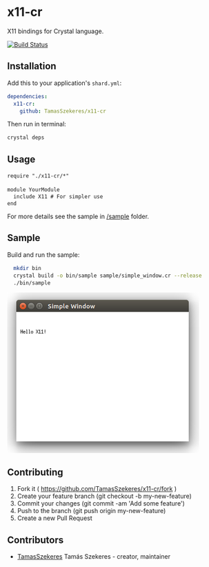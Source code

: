 # x11-cr

X11 bindings for Crystal language.

[![Build Status](https://travis-ci.org/TamasSzekeres/x11-cr.svg?branch=master)](https://travis-ci.org/TamasSzekeres/x11-cr)

## Installation


Add this to your application's `shard.yml`:

```yaml
dependencies:
  x11-cr:
    github: TamasSzekeres/x11-cr
```

Then run in terminal:
```bash
crystal deps
```

## Usage


```crystal
require "./x11-cr/*"

module YourModule
  include X11 # For simpler use
end
```

For more details see the sample in [/sample](/sample) folder.

## Sample

Build and run the sample:
```bash
  mkdir bin
  crystal build -o bin/sample sample/simple_window.cr --release
  ./bin/sample

```
![Simple Window](https://raw.githubusercontent.com/TamasSzekeres/x11-cr/master/sample/simple-window.png)

## Contributing

1. Fork it ( https://github.com/TamasSzekeres/x11-cr/fork )
2. Create your feature branch (git checkout -b my-new-feature)
3. Commit your changes (git commit -am 'Add some feature')
4. Push to the branch (git push origin my-new-feature)
5. Create a new Pull Request

## Contributors

- [TamasSzekeres](https://github.com/TamasSzekeres) Tamás Szekeres - creator, maintainer
